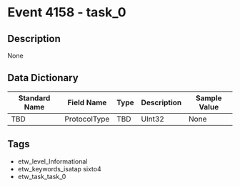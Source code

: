 # Event 4158 - task_0

## Description
None

## Data Dictionary
|Standard Name|Field Name|Type|Description|Sample Value|
|---|---|---|---|---|
|TBD|ProtocolType|TBD|UInt32|None|None|

## Tags
* etw_level_Informational
* etw_keywords_isatap sixto4
* etw_task_task_0